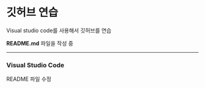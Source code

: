 # 깃허브 연습

Visual studio code를 사용해서 깃허브를 연습

**README.md** 파일을 작성 중

---

### Visual Studio Code

README 파일 수정